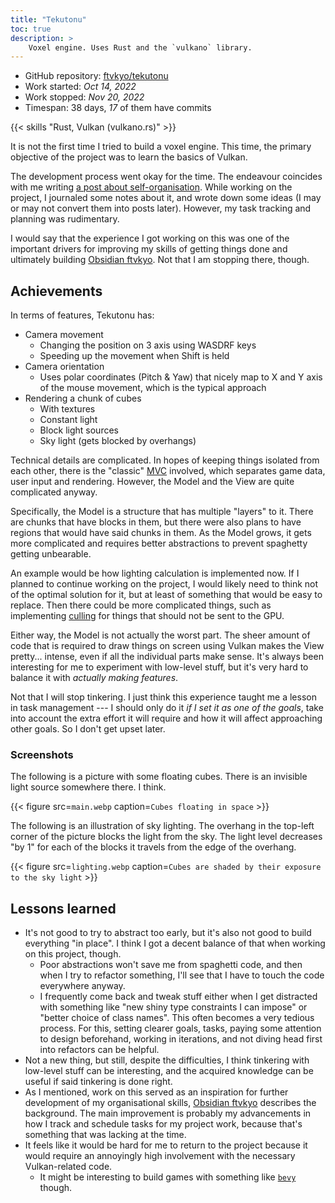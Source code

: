 ```yaml
---
title: "Tekutonu"
toc: true
description: >
    Voxel engine. Uses Rust and the `vulkano` library.
---
```


- GitHub repository: [ftvkyo/tekutonu](https://github.com/ftvkyo/tekutonu)
- Work started: *Oct 14, 2022*
- Work stopped: *Nov 20, 2022*
- Timespan: 38 days, *17* of them have commits

{{< skills "Rust, Vulkan (vulkano.rs)" >}}

It is not the first time I tried to build a voxel engine.
This time, the primary objective of the project was to learn the basics of Vulkan.

The development process went okay for the time.
The endeavour coincides with me writing [a post about self-organisation](/post/my-time-and-focus-01/).
While working on the project, I journaled some notes about it, and wrote down some ideas (I may or may not convert them into posts later).
However, my task tracking and planning was rudimentary.

I would say that the experience I got working on this was one of the important drivers for improving my skills of getting things done and ultimately building [Obsidian ftvkyo](/project/obsidian-ftvkyo/).
Not that I am stopping there, though.


## Achievements

In terms of features, Tekutonu has:
- Camera movement
    - Changing the position on 3 axis using WASDRF keys
    - Speeding up the movement when Shift is held
- Camera orientation
    - Uses polar coordinates (Pitch & Yaw) that nicely map to X and Y axis of the mouse movement, which is the typical approach
- Rendering a chunk of cubes
    - With textures
    - Constant light
    - Block light sources
    - Sky light (gets blocked by overhangs)

Technical details are complicated.
In hopes of keeping things isolated from each other, there is the "classic" [MVC](https://en.wikipedia.org/wiki/Model–view–controller) involved, which separates game data, user input and rendering.
However, the Model and the View are quite complicated anyway.

Specifically, the Model is a structure that has multiple "layers" to it.
There are chunks that have blocks in them, but there were also plans to have regions that would have said chunks in them.
As the Model grows, it gets more complicated and requires better abstractions to prevent spaghetty getting unbearable.

An example would be how lighting calculation is implemented now.
If I planned to continue working on the project, I would likely need to think not of the optimal solution for it, but at least of something that would be easy to replace.
Then there could be more complicated things, such as implementing [culling](https://en.wikipedia.org/wiki/Hidden-surface_determination) for things that should not be sent to the GPU.

Either way, the Model is not actually the worst part.
The sheer amount of code that is required to draw things on screen using Vulkan makes the View pretty... intense, even if all the individual parts make sense.
It's always been interesting for me to experiment with low-level stuff, but it's very hard to balance it with *actually making features*.

Not that I will stop tinkering.
I just think this experience taught me a lesson in task management --- I should only do it *if I set it as one of the goals*, take into account the extra effort it will require and how it will affect approaching other goals.
So I don't get upset later.


### Screenshots

The following is a picture with some floating cubes.
There is an invisible light source somewhere there.
I think.

{{< figure src=`main.webp` caption=`Cubes floating in space` >}}


The following is an illustration of sky lighting.
The overhang in the top-left corner of the picture blocks the light from the sky.
The light level decreases "by 1" for each of the blocks it travels from the edge of the overhang.

{{< figure src=`lighting.webp` caption=`Cubes are shaded by their exposure to the sky light` >}}


## Lessons learned

- It's not good to try to abstract too early, but it's also not good to build everything "in place".
  I think I got a decent balance of that when working on this project, though.
    - Poor abstractions won't save me from spaghetti code, and then when I try to refactor something, I'll see that I have to touch the code everywhere anyway.
    - I frequently come back and tweak stuff either when I get distracted with something like "new shiny type constraints I can impose" or "better choice of class names".
      This often becomes a very tedious process.
      For this, setting clearer goals, tasks, paying some attention to design beforehand, working in iterations, and not diving head first into refactors can be helpful.
- Not a new thing, but still, despite the difficulties, I think tinkering with low-level stuff can be interesting, and the acquired knowledge can be useful if said tinkering is done right.
- As I mentioned, work on this served as an inspiration for further development of my organisational skills, [Obsidian ftvkyo](/project/obsidian-ftvkyo/) describes the background.
  The main improvement is probably my advancements in how I track and schedule tasks for my project work, because that's something that was lacking at the time.
- It feels like it would be hard for me to return to the project because it would require an annoyingly high involvement with the necessary Vulkan-related code.
    - It might be interesting to build games with something like [`bevy`](https://bevyengine.org) though.
